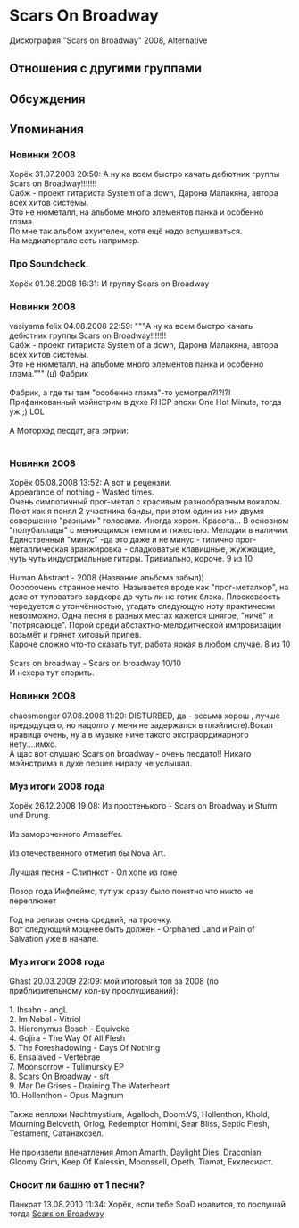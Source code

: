 # Scars On Broadway

Дискография
"Scars on Broadway" 2008, Alternative

## Отношения с другими группами


## Обсуждения


## Упоминания

### Новинки 2008

Хорёк 31.07.2008 20:50:
А ну ка всем быстро качать дебютник группы Scars on Broadway!!!!!!!<BR>Сабж - проект гитариста System of a down, Дарона Малакяна, автора всех хитов системы.<BR>Это не нюметалл, на альбоме много элементов панка и особенно глэма.<BR>По мне так альбом ахуителен, хотя ещё надо вслушиваться.<BR>На медиапортале есть например.

### Про Soundcheck.

Хорёк 01.08.2008 16:31:
И группу Scars on Broadway

### Новинки 2008

vasiyama felix 04.08.2008 22:59:
"""А ну ка всем быстро качать дебютник группы Scars on Broadway!!!!!!!<BR>Сабж - проект гитариста System of a down, Дарона Малакяна, автора всех хитов системы.<BR>Это не нюметалл, на альбоме много элементов панка и особенно глэма.""" (ц) Фабрик<BR><BR>Фабрик, а где ты там "особенно глэма"-то усмотрел?!?!?! Прифанкованный мэйнстрим в духе RHCP эпохи One Hot Minute, тогда уж ;) LOL<BR><BR>А Моторхэд песдат, ага :эгрии:<BR><BR>

### Новинки 2008

Хорёк 05.08.2008 13:52:
А вот и рецензии.<BR>Appearance of nothing - Wasted times.<BR>Очень симпотичный прог-метал с красивым разнообразным вокалом. Поют как я понял 2 участника банды, при этом один из них двумя совершенно "разными" голосами. Иногда хором. Красота... В основном "полубаллады" с меняющимся темпом и тяжестью. Мелодии в наличии. Единственный "минус" -да это даже и не минус - типично прог-металлическая аранжировка - сладковатые клавишные, жужжащие, чуть чуть индустриальные гитары. Тривиально, короче. 9 из 10<BR><BR>Human Abstract - 2008 (Название альбома забыл))<BR>Оооооочень странное нечто. Называется вроде как "прог-металкор", на деле от туповатого хардкора до чуть ли не готик блэка. Плосковаость чередуется с утончённостью, угадать следующую ноту практически невозможно. Одна песня в разных местах кажется шнягое, "ничё" и "потрясающе". Порой среди абстактно-мелодитческой импровизации возьмёт и грянет хитовый припев.<BR>Кароче сложно что-то сказать тут, работа яркая в любом случае. 8 из 10<BR><BR>Scars on broadway - Scars on broadway 10/10<BR>И нехера тут спорить.

### Новинки 2008

chaosmonger 07.08.2008 11:20:
DISTURBED, да -  весьма хорош , лучше предыдущего, но надолго у меня не задержался в плэйлисте).Вокал нравица очень, ну а в музыке ниче такого экстраординарного нету....имхо.<BR>А щас вот слушаю Scars on broadway - очень песдато!! Никаго мэйнстрима в духе перцев ниразу не услышал.

### Муз итоги 2008 года

Хорёк 26.12.2008 19:08:
Из простенького - Scars on Broadway и Sturm und Drung.<BR><BR>Из замороченного Amaseffer.<BR><BR>Из отечественного отметил бы Nova Art.<BR><BR>Лучшая песня - Слипнкот - Ол хопе из гоне<BR><BR>Позор года Инфлеймс, тут уж сразу было понятно что никто не переплюнет<BR><BR>Год на релизы очень средний, на троечку.<BR>Вот следующий мощнее быть должен - Orphaned Land и Pain of Salvation уже в начале.

### Муз итоги 2008 года

Ghast 20.03.2009 22:09:
мой итоговый топ за 2008 (по приблизительному кол-ву прослушиваний):<BR><BR>1. Ihsahn - angL<BR>2. Im Nebel - Vitriol<BR>3. Hieronymus Bosch - Equivoke<BR>4. Gojira - The Way Of All Flesh<BR>5. The Foreshadowing - Days Of Nothing<BR>6. Ensalaved - Vertebrae<BR>7. Moonsorrow - Tulimursky EP<BR>8. Scars On Broadway - s/t<BR>9. Mar De Grises - Draining The Waterheart<BR>10. Hollenthon - Opus Magnum<BR><BR>Также неплохи Nachtmystium, Agalloch, Doom:VS, Hollenthon, Khold, Mourning Beloveth, Orlog, Redemptor Homini, Sear Bliss, Septic Flesh, Testament, Сатанакозел.<BR><BR>Не произвели впечатления Amon Amarth, Daylight Dies, Draconian, Gloomy Grim, Keep Of Kalessin, Moonssell, Opeth, Tiamat, Екклесиаст.<BR>

### Сносит ли башню от 1 песни?

Панкрат 13.08.2010 11:34:
Хорёк, если тебе SoaD нравится, то послушай тогда <A HREF="http://ru.wikipedia.org/wiki/Scars_on_Broadway" TARGET="_blank">Scars on Broadway</A>

